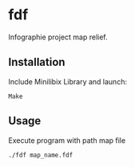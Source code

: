 # fdf
Infographie project map relief.

Installation
---
Include Minilibix Library and launch:

    Make

Usage
---
Execute program with path map file

    ./fdf map_name.fdf

  
